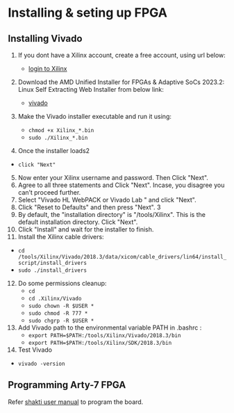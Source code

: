 # Installing & seting up FPGA 


## Installing Vivado

1. If you dont have a Xilinx account, create a free account, using url below:
   - [login to Xilinx](https://login.amd.com/app/amd_accountamdcom_1/exk559qg7f4aW4yim697/sso/saml?SAMLRequest=fVLRTsIwFP2Vpe%2Bsc2ywNYxkQowkqARQE19I6Tpo7NrR2yn8vWWg4oM89eb23HNuz%2BkAaCVrkjd2q%2BZ813Cw3r6SCkh7kaHGKKIpCCCKVhyIZWSRP0xJ6AekNtpqpiXycgBurNBqpBU0FTcLbj4E48%2FzaYa21tZAMKaM6UZZn1aFz3SFjwoYauxoSiE5rjVYBwLkjd0aQtEj4e%2B41BuhfoZpXWNXr86krnTd1Q3m%2B%2Fc4TnebfhnR1%2Bggql7axwC6VUPeZJyhVVwmtEzLtBf3aa9MWDdas7DXLfpxkhRJUTBWsCh1YICGTxRYqmyGwiCMOkHYCdJlkJIwIHHiB0H4hrw7bRhvLcxQSSVw5M3O1twKVQi1ue7j%2BgQCcr9czjqzp8USeS%2FcQPt8B0DDwXF70u5jLvK5Tku%2FQ0HD%2FyJw57k1wBcSJ72aPDrOyXimpWAHL5dSf44Mp5ZnyJqGIzw8Tf39P8Mv&RelayState=https%3A%2F%2Faccount%2Eamd%2Ecom%2Fen%2Fprofile%2Ehtml)
2. Download the AMD Unified Installer for FPGAs & Adaptive SoCs 2023.2: Linux Self Extracting Web Installer from below link:
   - [vivado](https://www.xilinx.com/support/download.html)

3. Make the Vivado installer executable and run it using:
   - ``` chmod +x Xilinx_*.bin ```
   - ``` sudo ./Xilinx_*.bin ```
4. Once the installer loads2
  - ``` click "Next" ```
5. Now enter your Xilinx username and password. Then Click "Next".
6. Agree to all three statements and Click "Next". Incase, you disagree you can’t
proceed further.
7. Select "Vivado HL WebPACK or Vivado Lab " and click "Next".
8. Click "Reset to Defaults" and then press "Next". 3
9. By default, the "installation directory" is "/tools/Xilinx". This is the default installation
directory. Click "Next".
10. Click "Install" and wait for the installer to finish.
11. Install the Xilinx cable drivers:
   - ``` cd /tools/Xilinx/Vivado/2018.3/data/xicom/cable_drivers/lin64/install_script/install_drivers ```
   - ``` sudo ./install_drivers ```
12. Do some permissions cleanup:
    - ``` cd ```
    - ``` cd .Xilinx/Vivado ```
    - ``` sudo chown -R $USER * ```
    - ``` sudo chmod -R 777 * ```
    - ``` sudo chgrp -R $USER * ```
13. Add Vivado path to the environmental variable PATH in .bashrc :
    - ``` export PATH=$PATH:/tools/Xilinx/Vivado/2018.3/bin ```
    - ``` export PATH=$PATH:/tools/Xilinx/SDK/2018.3/bin   ```
14. Test Vivado
   - ``` vivado -version ```

## Programming Arty-7 FPGA

Refer [shakti user manual](https://shakti.org.in/docs/shakti-soc-user-manual.pdf) to program the board.
